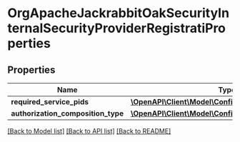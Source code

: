 # OrgApacheJackrabbitOakSecurityInternalSecurityProviderRegistratiProperties

## Properties
Name | Type | Description | Notes
------------ | ------------- | ------------- | -------------
**required_service_pids** | [**\OpenAPI\Client\Model\ConfigNodePropertyArray**](ConfigNodePropertyArray.md) |  | [optional] 
**authorization_composition_type** | [**\OpenAPI\Client\Model\ConfigNodePropertyDropDown**](ConfigNodePropertyDropDown.md) |  | [optional] 

[[Back to Model list]](../README.md#documentation-for-models) [[Back to API list]](../README.md#documentation-for-api-endpoints) [[Back to README]](../README.md)



